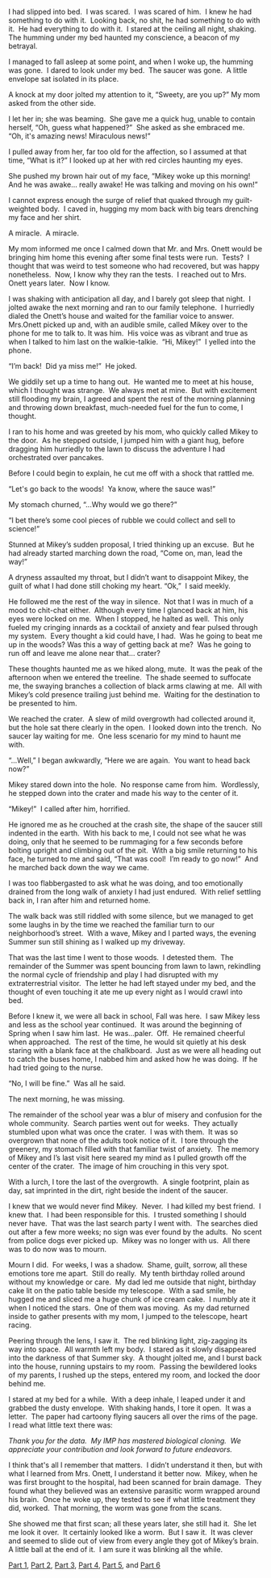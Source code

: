 I had slipped into bed.  I was scared.  I was scared of him.  I knew he had something to do with it.  Looking back, no shit, he had something to do with it.  He had everything to do with it.  I stared at the ceiling all night, shaking.  The humming under my bed haunted my conscience, a beacon of my betrayal.  

I managed to fall asleep at some point, and when I woke up, the humming was gone.  I dared to look under my bed.  The saucer was gone.  A little envelope sat isolated in its place.  

A knock at my door jolted my attention to it, “Sweety, are you up?” My mom asked from the other side.  

I let her in; she was beaming.  She gave me a quick hug, unable to contain herself, “Oh, guess what happened?”  She asked as she embraced me.  “Oh, it's amazing news! Miraculous news!”

I pulled away from her, far too old for the affection, so I assumed at that time, “What is it?” I looked up at her with red circles haunting my eyes.  

She pushed my brown hair out of my face, “Mikey woke up this morning! And he was awake… really awake! He was talking and moving on his own!”

I cannot express enough the surge of relief that quaked through my guilt-weighted body.  I caved in, hugging my mom back with big tears drenching my face and her shirt.

A miracle.  A miracle.  

My mom informed me once I calmed down that Mr. and Mrs. Onett would be bringing him home this evening after some final tests were run.  Tests?  I thought that was weird to test someone who had recovered, but was happy nonetheless.  Now, I know why they ran the tests.  I reached out to Mrs. Onett years later.  Now I know.  

I was shaking with anticipation all day, and I barely got sleep that night.  I jolted awake the next morning and ran to our family telephone.  I hurriedly dialed the Onett’s house and waited for the familiar voice to answer.  Mrs.Onett picked up and, with an audible smile, called Mikey over to the phone for me to talk to. It was him.  His voice was as vibrant and true as when I talked to him last on the walkie-talkie.  “Hi, Mikey!”  I yelled into the phone.  

“I’m back!  Did ya miss me!”  He joked.

We giddily set up a time to hang out.  He wanted me to meet at his house, which I thought was strange.  We always met at mine.  But with excitement still flooding my brain, I agreed and spent the rest of the morning planning and throwing down breakfast, much-needed fuel for the fun to come, I thought.  

I ran to his home and was greeted by his mom, who quickly called Mikey to the door.  As he stepped outside, I jumped him with a giant hug, before dragging him hurriedly to the lawn to discuss the adventure I had orchestrated over pancakes.  

Before I could begin to explain, he cut me off with a shock that rattled me.

“Let's go back to the woods!  Ya know, where the sauce was!”

My stomach churned, “...Why would we go there?”

“I bet there’s some cool pieces of rubble we could collect and sell to science!”

Stunned at Mikey’s sudden proposal, I tried thinking up an excuse.  But he had already started marching down the road, “Come on, man, lead the way!”

A dryness assaulted my throat, but I didn’t want to disappoint Mikey, the guilt of what I had done still choking my heart. “Ok,”  I said meekly.

He followed me the rest of the way in silence.  Not that I was in much of a mood to chit-chat either.  Although every time I glanced back at him, his eyes were locked on me.  When I stopped, he halted as well.  This only fueled my cringing innards as a cocktail of anxiety and fear pulsed through my system.  Every thought a kid could have, I had.  Was he going to beat me up in the woods? Was this a way of getting back at me?  Was he going to run off and leave me alone near that… crater? 

These thoughts haunted me as we hiked along, mute.  It was the peak of the afternoon when we entered the treeline.  The shade seemed to suffocate me, the swaying branches a collection of black arms clawing at me.  All with Mikey’s cold presence trailing just behind me.  Waiting for the destination to be presented to him.  

We reached the crater.  A slew of mild overgrowth had collected around it, but the hole sat there clearly in the open.  I looked down into the trench.  No saucer lay waiting for me.  One less scenario for my mind to haunt me with.  

“...Well,” I began awkwardly, “Here we are again.  You want to head back now?”

Mikey stared down into the hole.  No response came from him.  Wordlessly, he stepped down into the crater and made his way to the center of it.  

“Mikey!”  I called after him, horrified.  

He ignored me as he crouched at the crash site, the shape of the saucer still indented in the earth.  With his back to me, I could not see what he was doing, only that he seemed to be rummaging for a few seconds before bolting upright and climbing out of the pit.  With a big smile returning to his face, he turned to me and said, “That was cool!  I’m ready to go now!”  And he marched back down the way we came.  

I was too flabbergasted to ask what he was doing, and too emotionally drained from the long walk of anxiety I had just endured.  With relief settling back in, I ran after him and returned home.  

The walk back was still riddled with some silence, but we managed to get some laughs in by the time we reached the familiar turn to our neighborhood’s street.  With a wave, Mikey and I parted ways, the evening Summer sun still shining as I walked up my driveway.  

That was the last time I went to those woods.  I detested them.  The remainder of the Summer was spent bouncing from lawn to lawn, rekindling the normal cycle of friendship and play I had disrupted with my extraterrestrial visitor.  The letter he had left stayed under my bed, and the thought of even touching it ate me up every night as I would crawl into bed.  

Before I knew it, we were all back in school, Fall was here.  I saw Mikey less and less as the school year continued.  It was around the beginning of Spring when I saw him last.  He was…paler.  Off.  He remained cheerful when approached.  The rest of the time, he would sit quietly at his desk staring with a blank face at the chalkboard.  Just as we were all heading out to catch the buses home, I nabbed him and asked how he was doing.  If he had tried going to the nurse. 

“No, I will be fine.”  Was all he said.  

The next morning, he was missing.  

The remainder of the school year was a blur of misery and confusion for the whole community.  Search parties went out for weeks.  They actually stumbled upon what was once the crater.  I was with them.  It was so overgrown that none of the adults took notice of it.  I tore through the greenery, my stomach filled with that familiar twist of anxiety.  The memory of Mikey and I’s last visit here seared my mind as I pulled growth off the center of the crater.  The image of him crouching in this very spot.  

With a lurch, I tore the last of the overgrowth.  A single footprint, plain as day, sat imprinted in the dirt, right beside the indent of the saucer.  

I knew that we would never find Mikey.  Never.  I had killed my best friend.  I knew that.  I had been responsible for this.  I trusted something I should never have.  That was the last search party I went with.  The searches died out after a few more weeks; no sign was ever found by the adults.  No scent from police dogs ever picked up.  Mikey was no longer with us.  All there was to do now was to mourn.  

Mourn I did.  For weeks, I was a shadow.  Shame, guilt, sorrow, all these emotions tore me apart.  Still do really.  My tenth birthday rolled around without my knowledge or care.  My dad led me outside that night, birthday cake lit on the patio table beside my telescope.  With a sad smile, he hugged me and sliced me a huge chunk of ice cream cake.  I numbly ate it when I noticed the stars.  One of them was moving.  As my dad returned inside to gather presents with my mom, I jumped to the telescope, heart racing.  

Peering through the lens, I saw it.  The red blinking light, zig-zagging its way into space.  All warmth left my body.  I stared as it slowly disappeared into the darkness of that Summer sky.  A thought jolted me, and I burst back into the house, running upstairs to my room.  Passing the bewildered looks of my parents, I rushed up the steps, entered my room, and locked the door behind me.   

I stared at my bed for a while.  With a deep inhale, I leaped under it and grabbed the dusty envelope.  With shaking hands, I tore it open.  It was a letter.  The paper had cartoony flying saucers all over the rims of the page.  I read what little text there was:

*Thank you for the data.  My IMP has mastered biological cloning.  We appreciate your contribution and look forward to future endeavors.* 

I think that's all I remember that matters.  I didn’t understand it then, but with what I learned from Mrs. Onett, I understand it better now.  Mikey, when he was first brought to the hospital, had been scanned for brain damage.  They found what they believed was an extensive parasitic worm wrapped around his brain.  Once he woke up, they tested to see if what little treatment they did, worked.  That morning, the worm was gone from the scans.

She showed me that first scan; all these years later, she still had it.  She let me look it over.  It certainly looked like a worm.  But I saw it.  It was clever and seemed to slide out of view from every angle they got of Mikey’s brain.  A little ball at the end of it.  I am sure it was blinking all the while. 

[Part 1](https://www.reddit.com/r/nosleep/comments/1lwvjlt/a_flying_saucer_under_my_bed_part_1/), [Part 2](https://www.reddit.com/r/nosleep/comments/1lz12sx/a_flying_saucer_under_my_bed_part_2/), [Part 3](https://www.reddit.com/r/nosleep/comments/1m0qedf/a_flying_saucer_under_my_bed_part_3/), [Part 4](https://www.reddit.com/r/nosleep/comments/1m2jwh5/a_flying_saucer_under_my_bed_part_4/), [Part 5](https://www.reddit.com/r/nosleep/comments/1m5l5wn/a_flying_saucer_under_my_bed_part_5/), and [Part 6](https://www.reddit.com/r/nosleep/comments/1m9bl17/a_flying_saucer_under_my_bed_part_6/)